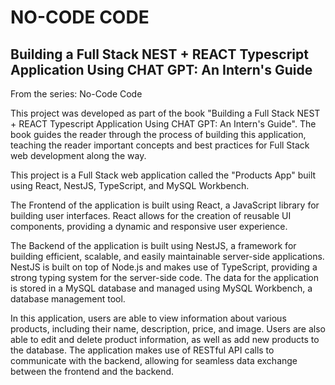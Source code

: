 # NO-CODE CODE

## Building a Full Stack NEST + REACT Typescript Application Using CHAT GPT: An Intern's Guide
From the series: No-Code Code

This project was developed as part of the book "Building a Full Stack NEST + REACT Typescript Application Using CHAT GPT: An Intern's Guide". The book guides the reader through the process of building this application, teaching the reader important concepts and best practices for Full Stack web development along the way.

This project is a Full Stack web application called the "Products App" built using React, NestJS, TypeScript, and MySQL Workbench.

The Frontend of the application is built using React, a JavaScript library for building user interfaces. React allows for the creation of reusable UI components, providing a dynamic and responsive user experience.

The Backend of the application is built using NestJS, a framework for building efficient, scalable, and easily maintainable server-side applications. NestJS is built on top of Node.js and makes use of TypeScript, providing a strong typing system for the server-side code. The data for the application is stored in a MySQL database and managed using MySQL Workbench, a database management tool.

In this application, users are able to view information about various products, including their name, description, price, and image. Users are also able to edit and delete product information, as well as add new products to the database. The application makes use of RESTful API calls to communicate with the backend, allowing for seamless data exchange between the frontend and the backend.